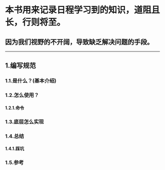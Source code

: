 # 本书用来记录日程学习到的知识，道阻且长，行则将至。

## 因为我们视野的不开阔，导致缺乏解决问题的手段。

---

## 1.编写规范

### 1.1.是什么？\(基本介绍\)

### 1.2.怎么使用？

#### 1.2.1.命令

### 1.3.底层怎么实现

### 1.4.总结

#### 1.4.1.踩坑

### 1.5.参考



